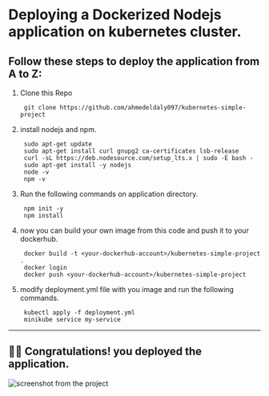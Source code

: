 # Deploying a Dockerized Nodejs application on kubernetes cluster.
## Follow these steps to deploy the application from A to Z:
1. Clone this Repo

        git clone https://github.com/ahmedeldaly097/kubernetes-simple-project

2. install nodejs and npm.

        sudo apt-get update
        sudo apt-get install curl gnupg2 ca-certificates lsb-release
        curl -sL https://deb.nodesource.com/setup_lts.x | sudo -E bash -
        sudo apt-get install -y nodejs
        node -v
        npm -v

3. Run the following commands on application directory.

        npm init -y
        npm install

4. now you can build your own image from this code and push it to your dockerhub.

        docker build -t <your-dockerhub-account>/kubernetes-simple-project .
        docker login
        docker push <your-dockerhub-account>/kubernetes-simple-project

5. modify deployment.yml file with you image and run the following commands.

        kubectl apply -f deployment.yml
        minikube service my-service

---
## 🎉✅ Congratulations! you deployed the application.

![screenshot from the project](/home/eldaly/Pictures/Screenshots/1.png "ELDALY")